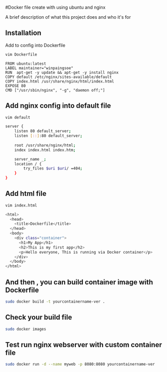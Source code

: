 
#Docker file create with using ubuntu and nginx 

A brief description of what this project does and who it's for


## Installation

Add to config into Dockerfile

```bash
vim Dockerfile


```
```
FROM ubuntu:latest 
LABEL maintainer="winpaingsoe" 
RUN  apt-get -y update && apt-get -y install nginx
COPY default /etc/nginx/sites-available/default
COPY index.html /usr/share/nginx/html/index.html
EXPOSE 80
CMD ["/usr/sbin/nginx", "-g", "daemon off;"]
```

## Add nginx config into default file

``` bash
vim default
```
``` bash
server {
    listen 80 default_server;
    listen [::]:80 default_server;
    
    root /usr/share/nginx/html;
    index index.html index.htm;

    server_name _;
    location / {
        try_files $uri $uri/ =404;
    }
}
```

## Add html file
``` bash
vim index.html
```
``` bash
<html>
  <head>
    <title>Dockerfile</title>
  </head>
  <body>
    <div class="container">
      <h1>My App</h1>
      <h2>This is my first app</h2>
      <p>Hello everyone, This is running via Docker container</p>
    </div>
  </body>
</html>
```

## And then , you can build container image  with Dockerfile

``` bash
sudo docker build -t yourcontainername-ver .
```
## Check your build file
``` bash
sudo docker images 
```
## Test run nginx webserver with custom container file
``` bash
sudo docker run -d --name myweb -p 8080:8080 yourcontainername-ver
```

